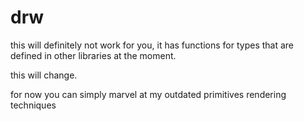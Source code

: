 # drw

this will definitely not work for you, it has functions for types that are defined in other libraries at the moment.

this will change.

for now you can simply marvel at my outdated primitives rendering techniques

